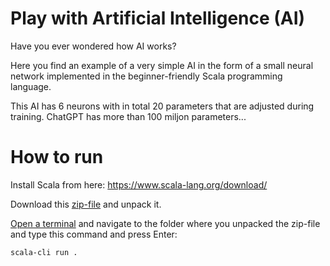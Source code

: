 # Play with Artificial Intelligence (AI)

Have you ever wondered how AI works? 

Here you find an example of a very simple AI in the form of a small neural network implemented in the beginner-friendly Scala programming language. 

This AI has 6 neurons with in total 20 parameters that are adjusted during training. ChatGPT has more than 100 miljon parameters...

# How to run

Install Scala from here: https://www.scala-lang.org/download/

Download this [zip-file](https://github.com/bjornregnell/scai/archive/refs/heads/main.zip) and unpack it. 

[Open a terminal](https://www.youtube.com/results?search_query=how+to+open+terminal) and navigate to the folder where you unpacked the zip-file and type this command and press Enter:

```
scala-cli run .
```